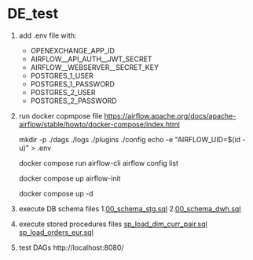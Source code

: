 # DE_test

1. add .env file with:
    - OPENEXCHANGE_APP_ID
    - AIRFLOW__API_AUTH__JWT_SECRET
    - AIRFLOW__WEBSERVER__SECRET_KEY
    - POSTGRES_1_USER
    - POSTGRES_1_PASSWORD
    - POSTGRES_2_USER
    - POSTGRES_2_PASSWORD
2. run docker copmpose file
    https://airflow.apache.org/docs/apache-airflow/stable/howto/docker-compose/index.html

    mkdir -p ./dags ./logs ./plugins ./config
    echo -e "AIRFLOW_UID=$(id -u)" > .env

    docker compose run airflow-cli airflow config list

    docker compose up airflow-init

    docker compose up -d

3. execute DB schema files
    1.[00_schema_stg.sql](DB/postgres-1/00_schema_stg.sql)
    2.[00_schema_dwh.sql](DB/postgres-2/00_schema_dwh.sql)
4. execute stored procedures files
    [sp_load_dim_curr_pair.sql](DB/postgres-2/proc/sp_load_dim_curr_pair.sql)
    [sp_load_orders_eur.sql](DB/postgres-2/proc/sp_load_orders_eur.sql)
5. test DAGs
    http://localhost:8080/

